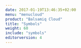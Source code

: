 ```yaml
---
date: 2017-01-19T13:46:35+02:00
menu: "menucloud"
product: "Balsamiq Cloud"
title: "Symbols"
weight: 60
include: "symbols"
editorversion: 4
---
```

